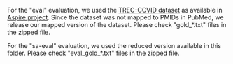 
For the "eval" evaluation, we used the [TREC-COVID dataset]([https://figshare.com/articles/dataset/RELISH-Aspire/19425506](https://figshare.com/articles/dataset/TRECCOVID-RF-Aspire/19425515)) as available in [Aspire project](https://github.com/allenai/aspire).
Since the dataset was not mapped to PMIDs in PubMed, we release our mapped version of the dataset. 
Please check "gold_*.txt" files in the zipped file.

For the "sa-eval" evaluation, we used the reduced version available in this folder.
Please check "eval_gold_*.txt" files in the zipped file.
